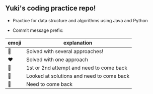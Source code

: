 ## Yuki's coding practice repo!
- Practice for data structure and algorithms
using Java and Python
  

- Commit message prefix:

| emoji | explanation |
| ---- | ---- |
|  💖️  |  Solved with several approaches! |
|  ❤️  |  Solved with one approach |
|  💛  |  1st or 2nd attempt and need to come back |
|  💚  |  Looked at solutions and need to come back |
|  🖤 |  Need to come back |

